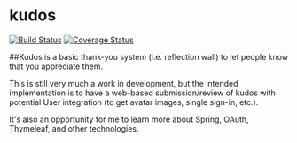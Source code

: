 # kudos
[![Build Status](https://travis-ci.org/mnewkirk/kudos.svg?branch=master)](https://travis-ci.org/mnewkirk/kudos)
[![Coverage Status](https://coveralls.io/repos/mnewkirk/kudos/badge.svg?branch=master&service=github)](https://coveralls.io/github/mnewkirk/kudos?branch=master)

##Kudos is a basic thank-you system (i.e. reflection wall) to let people know that you appreciate them.

This is still very much a work in development, but the intended implementation is to have a web-based submission/review of kudos with potential User integration (to get avatar images, single sign-in, etc.).

It's also an opportunity for me to learn more about Spring, OAuth, Thymeleaf, and other technologies.
